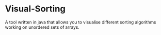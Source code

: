 # Visual-Sorting
A tool written in java that allows you to visualise different sorting algorithms working on unordered sets of arrays.
